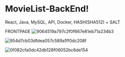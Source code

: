 # MovieList-BackEnd!

React, Java, MySQL, API, Docker, HASH(SHA512) + SALT

FRONTPAGE
![9064519a797c2f0f667e81eb71a234b3](https://user-images.githubusercontent.com/20046135/220596919-06a9e75a-c0ae-4e37-935e-be2884a35c9f.png)

![954d7cb03dfdea057c589a1ff0dc208f](https://user-images.githubusercontent.com/20046135/220597800-341f2a19-d7f4-4491-b7ff-dd8c41c1d47f.png)

![0f082cfa0dc42db128f06052bc6de154](https://user-images.githubusercontent.com/20046135/220607639-da89af56-2fdc-4793-8df2-1737dd81c7f2.png)
